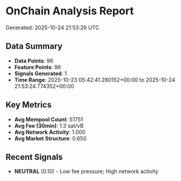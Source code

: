 # OnChain Analysis Report
Generated: 2025-10-24 21:53:26 UTC

## Data Summary
- **Data Points**: 96
- **Feature Points**: 96
- **Signals Generated**: 1
- **Time Range**: 2025-10-23 05:42:41.280152+00:00 to 2025-10-24 21:53:24.774352+00:00

## Key Metrics
- **Avg Mempool Count**: 51751
- **Avg Fee (30min)**: 1.3 sat/vB
- **Avg Network Activity**: 1.000
- **Avg Market Structure**: 0.650

## Recent Signals
- **NEUTRAL** (0.10) - Low fee pressure; High network activity
